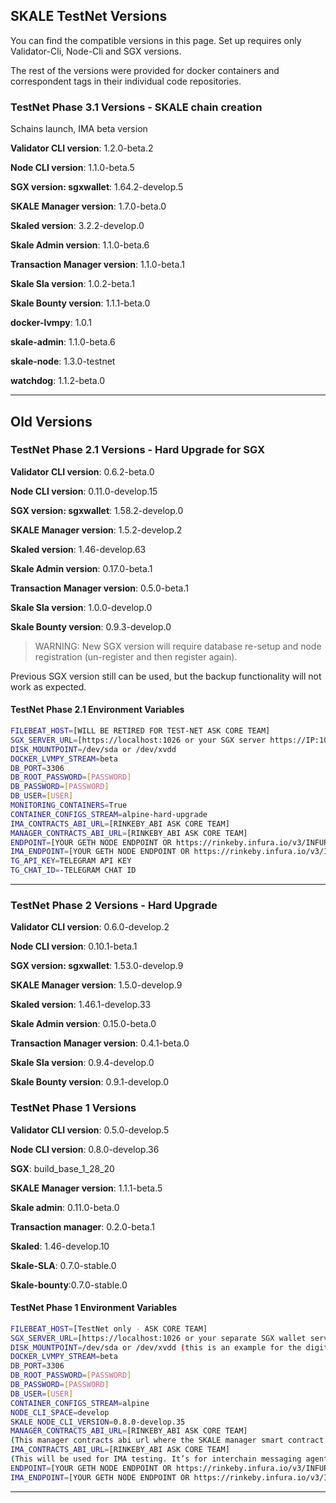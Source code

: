 ## SKALE TestNet Versions
You can find the compatible versions in this page. Set up requires only Validator-Cli, Node-Cli and SGX versions.

The rest of the versions were provided for docker containers and correspondent tags in their individual code repositories.

### TestNet Phase 3.1 Versions - SKALE chain creation
Schains launch, IMA beta version

**Validator CLI version**: 1.2.0-beta.2

**Node CLI version**: 1.1.0-beta.5

**SGX version: sgxwallet**: 1.64.2-develop.5

**SKALE Manager version**: 1.7.0-beta.0

**Skaled version**: 3.2.2-develop.0

**Skale Admin version**: 1.1.0-beta.6

**Transaction Manager version**: 1.1.0-beta.1

**Skale Sla version**: 1.0.2-beta.1

**Skale Bounty version**: 1.1.1-beta.0

**docker-lvmpy**: 1.0.1

**skale-admin**: 1.1.0-beta.6

**skale-node**: 1.3.0-testnet

**watchdog**: 1.1.2-beta.0 

----------------
## Old Versions

### TestNet Phase 2.1 Versions - Hard Upgrade for SGX

**Validator CLI version**: 0.6.2-beta.0

**Node CLI version**: 0.11.0-develop.15

**SGX version: sgxwallet**: 1.58.2-develop.0

**SKALE Manager version**: 1.5.2-develop.2

**Skaled version**:  1.46-develop.63

**Skale Admin version**: 0.17.0-beta.1

**Transaction Manager version**: 0.5.0-beta.1

**Skale Sla version**: 1.0.0-develop.0

**Skale Bounty version**: 0.9.3-develop.0

> WARNING:  New SGX version will require database re-setup and node registration (un-register and then register again).

Previous SGX version still can be used, but the backup functionality will not work as expected.

#### TestNet Phase 2.1 Environment Variables

```bash
FILEBEAT_HOST=[WILL BE RETIRED FOR TEST-NET ASK CORE TEAM]
SGX_SERVER_URL=[https://localhost:1026 or your SGX server https://IP:1026]
DISK_MOUNTPOINT=/dev/sda or /dev/xvdd
DOCKER_LVMPY_STREAM=beta
DB_PORT=3306
DB_ROOT_PASSWORD=[PASSWORD]
DB_PASSWORD=[PASSWORD]
DB_USER=[USER]
MONITORING_CONTAINERS=True
CONTAINER_CONFIGS_STREAM=alpine-hard-upgrade
IMA_CONTRACTS_ABI_URL=[RINKEBY_ABI ASK CORE TEAM]
MANAGER_CONTRACTS_ABI_URL=[RINKEBY_ABI ASK CORE TEAM]
ENDPOINT=[YOUR GETH NODE ENDPOINT OR https://rinkeby.infura.io/v3/INFURA KEY]
IMA_ENDPOINT=[YOUR GETH NODE ENDPOINT OR https://rinkeby.infura.io/v3/INFURA KEY]
TG_API_KEY=TELEGRAM API KEY
TG_CHAT_ID=-TELEGRAM CHAT ID
```
---

### TestNet Phase 2 Versions - Hard Upgrade

**Validator CLI version**:  0.6.0-develop.2

**Node CLI version**: 0.10.1-beta.1

**SGX version: sgxwallet**: 1.53.0-develop.9

**SKALE Manager version**: 1.5.0-develop.9

**Skaled version**:  1.46.1-develop.33

**Skale Admin version**: 0.15.0-beta.0

**Transaction Manager version**: 0.4.1-beta.0

**Skale Sla version**: 0.9.4-develop.0

**Skale Bounty version**: 0.9.1-develop.0


### TestNet Phase 1 Versions

**Validator CLI version**: 0.5.0-develop.5

**Node CLI version**: 0.8.0-develop.36

**SGX**: build_base_1_28_20 

**SKALE Manager version**: 1.1.1-beta.5

**Skale admin**: 0.11.0-beta.0

**Transaction manager**: 0.2.0-beta.1 

**Skaled**: 1.46-develop.10

**Skale-SLA**: 0.7.0-stable.0

**Skale-bounty**:0.7.0-stable.0

#### TestNet Phase 1 Environment Variables

```bash
FILEBEAT_HOST=[TestNet only - ASK CORE TEAM]
SGX_SERVER_URL=[https://localhost:1026 or your separate SGX wallet server https://IP :1026]
DISK_MOUNTPOINT=/dev/sda or /dev/xvdd (this is an example for the digital ocean. You just need to use your 200gb block volume mount point)
DOCKER_LVMPY_STREAM=beta
DB_PORT=3306
DB_ROOT_PASSWORD=[PASSWORD]
DB_PASSWORD=[PASSWORD]
DB_USER=[USER]
CONTAINER_CONFIGS_STREAM=alpine
NODE_CLI_SPACE=develop
SKALE_NODE_CLI_VERSION=0.8.0-develop.35
MANAGER_CONTRACTS_ABI_URL=[RINKEBY_ABI ASK CORE TEAM]
(This manager contracts abi url where the SKALE manager smart contract ABI lives. This can change based on the beta versions or develop versions )
IMA_CONTRACTS_ABI_URL=[RINKEBY_ABI ASK CORE TEAM] 
(This will be used for IMA testing. It’s for interchain messaging agent feature for dApp developers)
ENDPOINT=[YOUR GETH NODE ENDPOINT OR https://rinkeby.infura.io/v3/INFURA KEY]
IMA_ENDPOINT=[YOUR GETH NODE ENDPOINT OR https://rinkeby.infura.io/v3/INFURA KEY]
```
--- 
